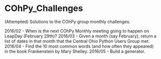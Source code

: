 # COhPy_Challenges
(Attempted) Solutions to the COhPy group monthly challenges.

2016/02 - When is the next COhPy Monthly meeting going to happen on LeapDay (February 29th)?
2016/03 - Given a month (say February), return a list of dates in that month that the Central Ohio Python Users Group met.
2016/04 - Find the 10 most common words (and how often they appeared) in the book Frankenstein by Mary Shelley.
2016/05 - Build a generator.

